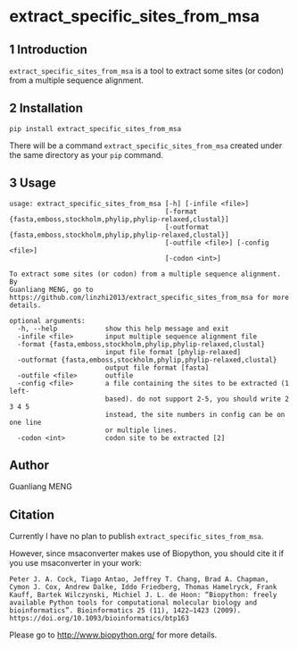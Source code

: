 # extract_specific_sites_from_msa

## 1 Introduction

`extract_specific_sites_from_msa` is a tool to extract some sites (or codon) from a multiple sequence alignment.

## 2 Installation

    pip install extract_specific_sites_from_msa

There will be a command `extract_specific_sites_from_msa` created under the same directory as your `pip` command.

## 3 Usage

    usage: extract_specific_sites_from_msa [-h] [-infile <file>]
                                           [-format {fasta,emboss,stockholm,phylip,phylip-relaxed,clustal}]
                                           [-outformat {fasta,emboss,stockholm,phylip,phylip-relaxed,clustal}]
                                           [-outfile <file>] [-config <file>]
                                           [-codon <int>]

    To extract some sites (or codon) from a multiple sequence alignment. By
    Guanliang MENG, go to
    https://github.com/linzhi2013/extract_specific_sites_from_msa for more
    details.

    optional arguments:
      -h, --help            show this help message and exit
      -infile <file>        input multiple sequence alignment file
      -format {fasta,emboss,stockholm,phylip,phylip-relaxed,clustal}
                            input file format [phylip-relaxed]
      -outformat {fasta,emboss,stockholm,phylip,phylip-relaxed,clustal}
                            output file format [fasta]
      -outfile <file>       outfile
      -config <file>        a file containing the sites to be extracted (1 left-
                            based). do not support 2-5, you should write 2 3 4 5
                            instead, the site numbers in config can be on one line
                            or multiple lines.
      -codon <int>          codon site to be extracted [2]
        
## Author
Guanliang MENG

## Citation
Currently I have no plan to publish `extract_specific_sites_from_msa`.

However, since msaconverter makes use of Biopython, you should cite it if you use msaconverter in your work:

    Peter J. A. Cock, Tiago Antao, Jeffrey T. Chang, Brad A. Chapman, Cymon J. Cox, Andrew Dalke, Iddo Friedberg, Thomas Hamelryck, Frank Kauff, Bartek Wilczynski, Michiel J. L. de Hoon: “Biopython: freely available Python tools for computational molecular biology and bioinformatics”. Bioinformatics 25 (11), 1422–1423 (2009). https://doi.org/10.1093/bioinformatics/btp163
Please go to http://www.biopython.org/ for more details.







